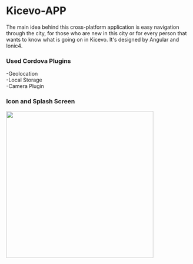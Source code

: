 # Kicevo-APP

The main idea behind this cross-platform application is easy navigation through the city, for those who are new in this city or for every person that wants to know what is going on in Kicevo. It's designed by Angular and Ionic4.

### Used Cordova Plugins
  -Geolocation \
  -Local Storage \
  -Camera Plugin
  
  ### Icon and Splash Screen
   <img src="https://i.ibb.co/fD394rD/Screenshot-20210126-195021.jpg"  height="400">
  
